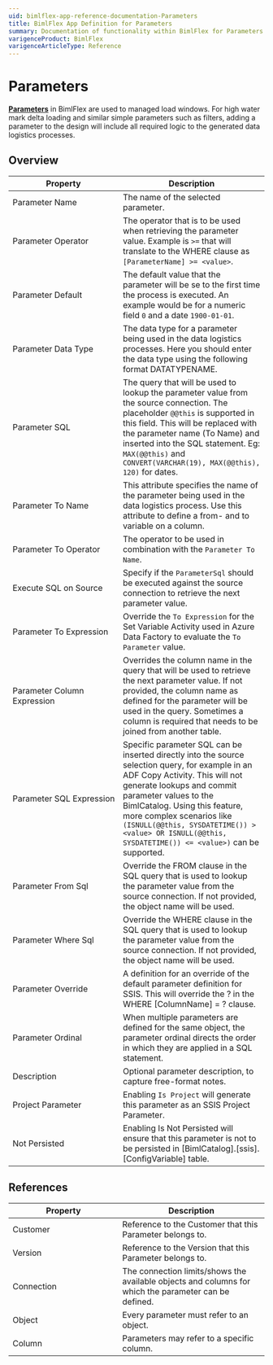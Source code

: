 ```yaml
---
uid: bimlflex-app-reference-documentation-Parameters
title: BimlFlex App Definition for Parameters
summary: Documentation of functionality within BimlFlex for Parameters
varigenceProduct: BimlFlex
varigenceArticleType: Reference
---
```


# Parameters

[**Parameters**](xref:bimlflex-concepts-metadata-parameters) in BimlFlex are used to managed load windows. For high water mark delta loading and similar simple parameters such as filters, adding a parameter to the design will include all required logic to the generated data logistics processes.

## Overview
  
| <div style="width:200px">Property</div> | Description |
| --------- | ----------- |
|Parameter Name | The name of the selected parameter.|
|Parameter Operator | The operator that is to be used when retrieving the parameter value. Example is `>=` that will translate to the WHERE clause as `[ParameterName] >= <value>`.|
|Parameter Default | The default value that the parameter will be se to the first time the process is executed. An example would be for a numeric field `0` and a date `1900-01-01`.|
|Parameter Data Type | The data type for a parameter being used in the data logistics processes. Here you should enter the data type using the following format DATATYPENAME.|
|Parameter SQL | The query that will be used to lookup the parameter value from the source connection. The placeholder `@@this` is supported in this field. This will be replaced with the parameter name (To Name) and inserted into the SQL statement. Eg: `MAX(@@this)` and `CONVERT(VARCHAR(19), MAX(@@this), 120)` for dates.|
|Parameter To Name | This attribute specifies the name of the parameter being used in the data logistics process. Use this attribute to define a from- and to variable on a column.|
|Parameter To Operator | The operator to be used in combination with the `Parameter To Name`.|
|Execute SQL on Source | Specify if the `ParameterSql` should be executed against the source connection to retrieve the next parameter value.|
|Parameter To Expression | Override the `To Expression` for the Set Variable Activity used in Azure Data Factory to evaluate the `To Parameter` value.|
|Parameter Column Expression | Overrides the column name in the query that will be used to retrieve the next parameter value. If not provided, the column name as defined for the parameter will be used in the query. Sometimes a column is required that needs to be joined from another table.|
|Parameter SQL Expression | Specific parameter SQL can be inserted directly into the source selection query, for example in an ADF Copy Activity. This will not generate lookups and commit parameter values to the BimlCatalog. Using this feature, more complex scenarios like `(ISNULL(@@this, SYSDATETIME()) > <value> OR ISNULL(@@this, SYSDATETIME()) <= <value>)` can be supported.|
|Parameter From Sql | Override the FROM clause in the SQL query that is used to lookup the parameter value from the source connection. If not provided, the object name will be used.|
|Parameter Where Sql | Override the WHERE clause in the SQL query that is used to lookup the parameter value from the source connection. If not provided, the object name will be used.|
|Parameter Override | A definition for an override of the default parameter definition for SSIS. This will override the ? in the WHERE [ColumnName] = ? clause.|
|Parameter Ordinal | When multiple parameters are defined for the same object, the parameter ordinal directs the order in which they are applied in a SQL statement.|
|Description | Optional parameter description, to capture free-format notes.|
|Project Parameter | Enabling `Is Project` will generate this parameter as an SSIS Project Parameter.|
|Not Persisted | Enabling Is Not Persisted will ensure that this parameter is not to be persisted in [BimlCatalog].[ssis].[ConfigVariable] table.|

## References
  
| <div style="width:200px">Property</div> | Description |
| --------- | ----------- |
|Customer | Reference to the Customer that this Parameter belongs to.|
|Version | Reference to the Version that this Parameter belongs to.|
|Connection | The connection limits/shows the available objects and columns for which the parameter can be defined.|
|Object | Every parameter must refer to an object.|
|Column | Parameters may refer to a specific column.|

